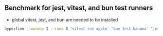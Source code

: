 ## Benchmark for jest, vitest, and bun test runners
- global vitest, jest, and bun are needed to be installed

```zsh
hyperfine --warmup 1 --runs 3 'vitest run apple' 'bun test banana' 'jest orange'
```
